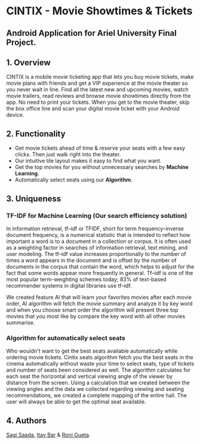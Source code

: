 # CINTIX - Movie Showtimes & Tickets
## Android Application for Ariel University Final Project.

## 1. Overview
CINTIX is a mobile movie ticketing app that lets you buy movie tickets, make movie plans with friends and get a VIP experience at the movie theater so you never wait in line.
Find all the latest new and upcoming movies, watch movie trailers, read reviews and browse movie showtimes directly from the app.
No need to print your tickets. When you get to the movie theater, skip the box office line and scan your digital movie ticket with your Android device.

## 2. Functionality
- Get movie tickets ahead of time & reserve your seats with a few easy clicks. Then just walk right into the theater.
- Our intuitive tile layout makes it easy to find what you want.
- Get the top movies for you without unnecessary searches by **Machine Learning**.
- Automatically select seats using our **Algorithm**.

## 3. Uniqueness
### TF-IDF for Machine Learning (Our search efficiency solution)
In information retrieval, tf–idf or TFIDF, short for term frequency–inverse document frequency, is a numerical statistic that is intended to reflect how important a word is to a document in a collection or corpus. It is often used as a weighting factor in searches of information retrieval, text mining, and user modeling. The tf–idf value increases proportionally to the number of times a word appears in the document and is offset by the number of documents in the corpus that contain the word, which helps to adjust for the fact that some words appear more frequently in general. Tf–idf is one of the most popular term-weighting schemes today; 83% of text-based recommender systems in digital libraries use tf–idf.

We created feature AI that will learn your favorites movies after each movie order, AI algorithm will fetch the movie summary and analyze it by key word and when you choose smart order the algorithm will present three top movies that you most like by compare the key word with all other movies summarise.


### Algorithm for automatically select seats

Who wouldn't want to get the best seats available automatically while ordering movie tickets.
Cintix seats algorithm fetch you the best seats in the cinema automatically without waste your time to select seats, type of tickets and number of seats been considered as well.
The algorithm calculates for each seat the horizontal and vertical viewing angle of the viewer by distance from the screen.
Using a calculation that we created between the viewing angles and the data we collected regarding viewing and seating recommendations,    we created a complete mapping of the entire hall.
The user will always be able to get the optimal seat available.


## 4. Authors
[Sagi Saada](https://github.com/sagikandleker), [Itay Bar](https://github.com/iby1812) & [Roni Gueta](https://github.com/ronigu24).
